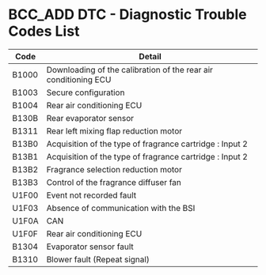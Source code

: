 # BCC_ADD DTC - Diagnostic Trouble Codes List

| Code | Detail |
| - | - |
| B1000 | Downloading of the calibration of the rear air conditioning ECU |
| B1003 | Secure configuration |
| B1004 | Rear air conditioning ECU |
| B130B | Rear evaporator sensor |
| B1311 | Rear left mixing flap reduction motor |
| B13B0 | Acquisition of the type of fragrance cartridge : Input 2 |
| B13B1 | Acquisition of the type of fragrance cartridge : Input 2 |
| B13B2 | Fragrance selection reduction motor |
| B13B3 | Control of the fragrance diffuser fan |
| U1F00 | Event not recorded fault |
| U1F03 | Absence of communication with the BSI |
| U1F0A | CAN |
| U1F0F | Rear air conditioning ECU |
| B1304 | Evaporator sensor fault |
| B1310 | Blower fault (Repeat signal) |
